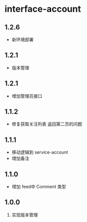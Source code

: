 # interface-account

## 1.2.6
- 新环境部署

## 1.2.1
- 版本管理

## 1.2.1
- 增加管理员接口

## 1.1.2
- 修复获取关注列表 返回第二页的问题

## 1.1.1
- 移动逻辑到 service-account
- 增加备注

## 1.1.0

- 增加 feed中 Comment 类型

## 1.0.0
1. 实现版本管理